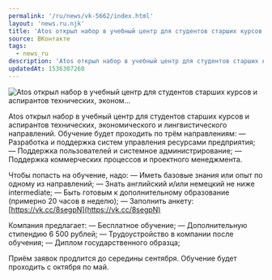 ```yaml
---
permalink: '/ru/news/vk-5662/index.html'
layout: 'news.ru.njk'
title: 'Atos открыл набор в учебный центр для студентов старших курсов и аспирантов технических, эконом'
source: ВКонтакте
tags:
  - news_ru
description: 'Atos открыл набор в учебный центр для студентов старших курсов и аспирантов технических, эконом…'
updatedAt: 1536307260
---
```

![Atos открыл набор в учебный центр для студентов старших курсов и аспирантов технических, эконом…](https://sun9-16.userapi.com/impf/c845421/v845421994/e33a5/jJD6hN7qyiQ.jpg?size=1280x854&quality=96&sign=8f32901727bf62eff59c0efa99ccaafb&c_uniq_tag=Simoz3NwODhoC6qwsWb-Y7ThGgfiglpc2GIZv-oiOpE&type=album)

Atos открыл набор в учебный центр для студентов старших курсов и аспирантов технических, экономического и лингвистического направлений. Обучение будет проходить по трём направлениям:
— Разработка и поддержка систем управления ресурсами предприятия;
— Поддержка пользователей и системное администрирование;
— Поддержка коммерческих процессов и проектного менеджмента.

Чтобы попасть на обучение, надо:
— Иметь базовые знания или опыт по одному из направлений;
— Знать английский и/или немецкий не ниже intermediate;
— Быть готовым к дополнительному образование (примерно 20 часов в неделю);
— Заполнить анкету: [https://vk.cc/8segpN](https://vk.cc/8segpN)

Компания предлагает:
— Бесплатное обучение;
— Дополнительную стипендию 6 500 рублей;
— Трудоустройство в компании после обучения;
— Диплом государственного образца;

Приём заявок продлится до середины сентября.
Обучение будет проходить с октября по май.
